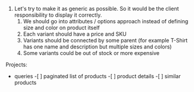 1. Let's try to make it as generic as possible. So it would be the client responsibility to display it correctly.
   1. We should go into attributes / options approach instead of defining size and color on product itself
   2. Each variant should have a price and SKU
   3. Variants should be connected by some parent (for example T-Shirt has one name and description but multiple sizes and colors)
   4. Some variants could be out of stock or more expensive

Projects:

- queries -[ ] paginated list of products -[ ] product details -[ ] similar products
